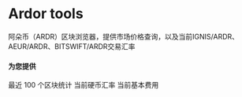 # 

# Ardor tools

阿朵币（ARDR）区块浏览器，提供市场价格查询，以及当前IGNIS/ARDR、AEUR/ARDR、BITSWIFT/ARDR交易汇率
#### 为您提供
最近 100 个区块统计
当前硬币汇率
当前基本费用‎

